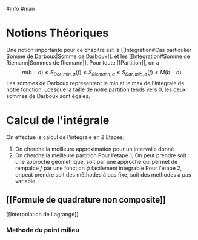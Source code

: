 #info #man 
# Notions Théoriques
Une notion importante pour ce chapitre est la [[Integration#Cas particulier Somme de Darboux|Somme de Darboux]]. et les [[Integration#Somme de Riemann|Sommes de Riemann]].
Pour toute [[Partition]], on a
$$m(b-a)\leq S_{Dar,min,\sigma}(f)\leq S_{Riemann, \sigma}\leq S_{Dar,min,\sigma}(f)\leq M(b-a)$$
Les sommes de Darboux representent le min et le max de l'integrale de notre fonction. Loesque la taille de notre partition tends vers 0, les deux sommes de Darboux sont égales.
# Calcul de l'intégrale
On effectue le calcul de l'integrale en 2 Etapes:
1) On cherche la meilleure approximation pour un intervalle donné
2) On cherche la meilleure partition
Pour l'etape 1, On peut prendre soit une approche géometrique, soit par une approche qui permet de rempalce $f$ par une fonction $\phi$ facilement intégrable
Pour l'étape 2, onpeut prendre soit des mêthodes à pas fixe, soit des methodes a pas variable.
## [[Formule de quadrature non composite]]
[[Interpolation de Lagrange]]
### Methode du point milieu